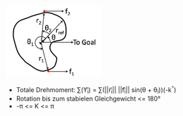 ![alt text](public/images/presentation/rotation.png)

- Totale Drehmoment:  &sum;(&upsih;<sub>i</sub>&#8407;) = &sum;(||r<sub>i</sub>&#8407;|| ||f<sub>i</sub>&#8407;|| sin(&theta; + &theta;<sub>i</sub>))(-k<sup>^</sup>)
- Rotation bis zum stabielen Gleichgewicht <= 180° 
- -&pi; <= K <= &pi;
